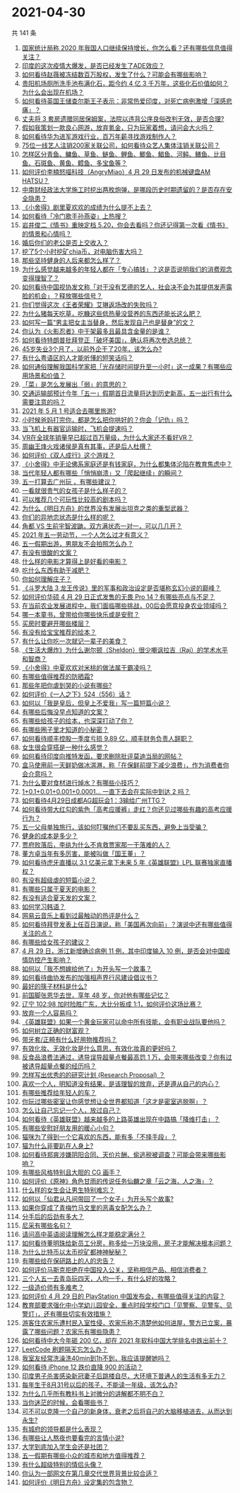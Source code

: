 # 2021-04-30

共 141 条

<!-- BEGIN -->
<!-- 最后更新时间 Fri Apr 30 2021 14:03:40 GMT+0800 (China Standard Time) -->

1. [国家统计局称 2020
   年我国人口继续保持增长，你怎么看？还有哪些信息值得关注？](https://www.zhihu.com/question/457140816)
2. [印度的这次疫情大爆发，是否已经发生了ADE效应？](https://www.zhihu.com/question/456399195)
3. [如何看待赵薇被冻结数百万股权，发生了什么？可能会有哪些影响？](https://www.zhihu.com/question/457141906)
4. [贵阳机场厕所洗手池布满化石，距今约 4 亿 3
   千万年，这些化石价值如何？为什么会出现在机场？](https://www.zhihu.com/question/456986321)
5. [如何看待英国王储查尔斯王子表示：非常热爱印度，对死亡病例激增「深感悲痛」？](https://www.zhihu.com/question/457133150)
6. [丈夫将 3
   套房遗赠同居保姆案，法院以违背公序良俗改判无效，是否合理?](https://www.zhihu.com/question/457149946)
7. [假如我策划一款良心网游，放弃氪金，只为玩家着想，请问会大火吗？](https://www.zhihu.com/question/452046052)
8. [如何看待华为进军游戏行业，百万年薪寻找游戏制作人？](https://www.zhihu.com/question/457206027)
9. [75位一线艺人注销200家关联公司，如何看待众艺人集体注销关联公司？](https://www.zhihu.com/question/457181415)
10. [怎样区分青鱼、鳙鱼、草鱼、鲢鱼、鲤鱼、鲫鱼、鲳鱼、河鲀、鳝鱼、比目鱼、石斑鱼、黄鱼、鳕鱼、多宝鱼等？](https://www.zhihu.com/question/46703898)
11. [如何评价李楠怒喵科技（AngryMiao）4 月 29 日发布的机械键盘AM
    HATSU？](https://www.zhihu.com/question/457163306)
12. [中南财经政法大学施工时挖出两枚炮弹，是哪段历史时期遗留的？是否存在安全隐患？](https://www.zhihu.com/question/457122815)
13. [《小舍得》剧里夏欢欢的成绩为什么提不上去？](https://www.zhihu.com/question/455735077)
14. [如何看待「冷门歌手孙燕姿」上热搜？](https://www.zhihu.com/question/457001614)
15. [岩井俊二《情书》重映定档
    5.20，你会去看吗？你还记得第一次看《情书》的情景和心情吗？](https://www.zhihu.com/question/457115062)
16. [婚后你们的老公是否上交收入？](https://www.zhihu.com/question/446421532)
17. [挖了5个小时挖矿chia币，对电脑伤害大吗？](https://www.zhihu.com/question/454866562)
18. [那些坚持健身的人后来都怎么样了？](https://www.zhihu.com/question/456782802)
19. [为什么感觉越来越多的年轻人都在「专心搞钱」？这是否说明我们的消费观念变得理智了？](https://www.zhihu.com/question/457140241)
20. [如何看待中国视协发文称「对于没有艺德的艺人，社会决不会为其提供发声露脸的机会」？释放哪些信号？](https://www.zhihu.com/question/457179755)
21. [你们觉得这次《王者荣耀》艾琳返场改的失败吗？](https://www.zhihu.com/question/455420512)
22. [为什么猪每天吃草，吃糠这些低热量没营养的东西还能长这么肥？](https://www.zhihu.com/question/450554480)
23. [如何写一篇“男主把女主当替身，然后发现自己也是替身”的文？](https://www.zhihu.com/question/437395484)
24. [你认为《火影忍者》中干架最多且最具含金量的是谁？](https://www.zhihu.com/question/456331604)
25. [如何看待特朗普批拜登正「破坏美国」，确认将再次参选总统？](https://www.zhihu.com/question/457256439)
26. [45岁失业3个月了，以前外企干了20年，该怎么办?](https://www.zhihu.com/question/453104891)
27. [有什么粤语区的人才能听懂的短笑话吗？](https://www.zhihu.com/question/417960479)
28. [如何通俗理解我国科学家把「光存储时间提升至一小时」这一成果？有哪些应用场景和价值？](https://www.zhihu.com/question/456553305)
29. [「菜」是怎么发展出「弱」的意思的？](https://www.zhihu.com/question/454980442)
30. [交通运输部预计今年「五一」假期首日流量将达到历史新高，五一出行有什么需要注意的吗？](https://www.zhihu.com/question/457166153)
31. [2021 年 5 月 1 号适合去哪里旅游?](https://www.zhihu.com/question/449104465)
32. [小时候爸妈打完你，都是怎么把你哄好的？你会「记仇」吗？](https://www.zhihu.com/question/457258936)
33. [当飞机上有器官运输时，飞机会提速吗？](https://www.zhihu.com/question/453406019)
34. [VR在全球年销量早已超过百万量级，为什么大家还不看好VR？](https://www.zhihu.com/question/455504976)
35. [周幽王烽火戏诸侯是真有其事，还是后人杜撰？](https://www.zhihu.com/question/20836590)
36. [如何评价《双人成行》这个游戏？](https://www.zhihu.com/question/448262868)
37. [《小舍得》中无论佛系家庭还是有钱家庭，为什么都集体沦陷在教育焦虑中？](https://www.zhihu.com/question/456153696)
38. [当代年轻人都有哪些「悄悄崩溃」又「爬起继续」的瞬间？](https://www.zhihu.com/question/457125407)
39. [五一打算去广州玩 ，有哪些建议？](https://www.zhihu.com/question/454725222)
40. [一看就很贵气的女孩子是什么样子的？](https://www.zhihu.com/question/322175199)
41. [可以推荐几个可玩性比较高的剧本吗？](https://www.zhihu.com/question/310162995)
42. [为什么《明日方舟》的世界没有发展出坦克之类的重型武器？](https://www.zhihu.com/question/456809133)
43. [你们的异地恋状态是什么样的呢？](https://www.zhihu.com/question/455031941)
44. [角都 VS 生前宇智波鼬，双方满状态一对一，可以几几开？](https://www.zhihu.com/question/454291279)
45. [2021 年五一劳动节，一个人怎么过才有意义？](https://www.zhihu.com/question/454814771)
46. [五一假期出游，男朋友不会拍照怎么办？](https://www.zhihu.com/question/456855235)
47. [有没有很酸的文案？](https://www.zhihu.com/question/436360298)
48. [什么样的电影才算得上是好看的电影？](https://www.zhihu.com/question/437729822)
49. [吃什么东西有助于减肥？](https://www.zhihu.com/question/336364334)
50. [你如何理解庄子？](https://www.zhihu.com/question/21799051)
51. [《斗罗大陆 3
    龙王传说》里的军事和政治设定是否堪称玄幻小说的巅峰？](https://www.zhihu.com/question/457043638)
52. [如何评价华硕 4 月 29 日正式发售的无畏 Pro
    14？有哪些亮点与不足？](https://www.zhihu.com/question/457190351)
53. [在当前农业发展进程中，我们面临哪些挑战，00后会愿意投身农业领域吗？](https://www.zhihu.com/question/457017725)
54. [哪一本童书，曾带给你哪些快乐或是安慰？](https://www.zhihu.com/question/454215807)
55. [买房时要避开哪些楼层？](https://www.zhihu.com/question/447920355)
56. [有没有给宝宝推荐的绘本？](https://www.zhihu.com/question/452517546)
57. [有什么让你吃一次就记一辈子的美食？](https://www.zhihu.com/question/442763529)
58. [《生活大爆炸》为什么谢尔顿（Sheldon）很少嘲讽拉吉（Raj）的学术水平和智商？](https://www.zhihu.com/question/452782047)
59. [《小舍得》中夏欢欢对米桃的做法属于霸凌吗？](https://www.zhihu.com/question/457028998)
60. [有哪些值得推荐的防晒霜?](https://www.zhihu.com/question/329759904)
61. [那些年把你虐到哭的小说有哪些?](https://www.zhihu.com/question/384707888)
62. [如何评价《一人之下》524（556）话？](https://www.zhihu.com/question/457216895)
63. [如何以「我是皇后，但皇上不爱我」写一篇短篇小说？](https://www.zhihu.com/question/410673163)
64. [有哪些后悔没早点知道的文案？](https://www.zhihu.com/question/447084918)
65. [有哪些给孩子的绘本，也深深打动了你？](https://www.zhihu.com/question/454395118)
66. [有哪些圈子里才知道的小秘密？](https://www.zhihu.com/question/49502870)
67. [如何看待顺丰控股一季度亏损 9.89 亿，顺丰财务负责人辞职？](https://www.zhihu.com/question/456088079)
68. [女生很会穿搭是一种什么感觉？](https://www.zhihu.com/question/316509144)
69. [如何看待印度向推特发函，要求删除批评莫迪当局的网帖？](https://www.zhihu.com/question/456828756)
70. [盒马使用前一天鲜奶做冰淇淋，称「在保鲜前提下减少浪费」，作为消费者你会介意吗？](https://www.zhihu.com/question/456827779)
71. [为什么要对食材进行焯水？有哪些小技巧？](https://www.zhihu.com/question/40365482)
72. [1+0.1+0.01+0.001+0.0001... 一直下去会在实际中到达 2
    吗？](https://www.zhihu.com/question/444218811)
73. [如何看待4月29日成都AG超玩会1：3输给广州TTG？](https://www.zhihu.com/question/457202102)
74. [如何看待带大红勾的紫色「高考应援裤」走红？你还见过哪些有趣的高考应援行为？](https://www.zhihu.com/question/457036620)
75. [五一父母单独旅行，该如何叮嘱他们不要乱买东西，避免上当受骗？](https://www.zhihu.com/question/456639541)
76. [健身的成本是多少？](https://www.zhihu.com/question/58355167)
77. [贾府败落后，李纨为什么不肯救贾家那一干落难的人？](https://www.zhihu.com/question/413382261)
78. [董方卓当年有多厉害，能被叫做「国王董」？](https://www.zhihu.com/question/34886516)
79. [如何看待虎牙直播以 3.1 亿美元拿下未来 5 年《英雄联盟》LPL
    联赛独家直播权？](https://www.zhihu.com/question/457004985)
80. [有没有超级虐的短篇小说？](https://www.zhihu.com/question/380410071)
81. [有哪些只属于夏天的电影？](https://www.zhihu.com/question/453035690)
82. [有没有适合夏天发的文案？](https://www.zhihu.com/question/455423467)
83. [如何学习韩语？](https://www.zhihu.com/question/19830338)
84. [网易云音乐上看到过最触动的热评是什么？](https://www.zhihu.com/question/323985794)
85. [如何看待拜登发表上任百日演说，称「美国再次向前」？演说中还有哪些值得关注的点？](https://www.zhihu.com/question/457103607)
86. [有哪些给女孩子的建议？](https://www.zhihu.com/question/315676658)
87. [4 月 29 日，浙江新增确诊病例 11 例，其中印度输入 10
    例，是否会对中国疫情防控产生影响？](https://www.zhihu.com/question/457100652)
88. [如何以「我不想嫁给他了」为开头写一个故事？](https://www.zhihu.com/question/450473110)
89. [如何看待曲协发布的加强相声界行风建设倡议书？](https://www.zhihu.com/question/457138970)
90. [最好的筷子材料是什么?](https://www.zhihu.com/question/21549358)
91. [前国脚张恩华去世，享年 48 岁，你对他有哪些记忆？](https://www.zhihu.com/question/457170964)
92. [辽宁 102:98 加时险胜广东，大比分扳成
    1:1，如何评价这场比赛？](https://www.zhihu.com/question/457178922)
93. [放弃一个人容易吗？](https://www.zhihu.com/question/455853199)
94. [《英雄联盟》如果一个黄金玩家可以命中所有技能，会有职业战队要他吗？](https://www.zhihu.com/question/454200921)
95. [如何树立正确的财富观？](https://www.zhihu.com/question/314627020)
96. [带牙套/正畸有什么好用物推荐吗？](https://www.zhihu.com/question/263947314)
97. [有效化妆、无效化妆是什么意思，有效化妆真的更好吗？](https://www.zhihu.com/question/445017526)
98. [反食品浪费法通过，诱导误导超量点餐最高罚 1
    万，会带来哪些改变？你有过被诱导超量点餐的经历吗？](https://www.zhihu.com/question/457114352)
99. [怎样写出优秀的的研究计划 (Research Proposal)
    ？](https://www.zhihu.com/question/23695058)
100. [喜欢一个人，明知道没有结果，是该理智的放弃，还是遵从自己的内心？](https://www.zhihu.com/question/453112528)
101. [有哪些推荐给年轻人的车？](https://www.zhihu.com/question/351728964)
102. [你玩过哪些密室让你感觉想让全世界都知道「这才是密室逃脱啊」？](https://www.zhihu.com/question/319279638)
103. [怎么让自己忘记一个人，放过自己？](https://www.zhihu.com/question/456808503)
104. [如何看待《英雄联盟》越来越多的上路英雄出现在中路搞「降维打击」？](https://www.zhihu.com/question/456150071)
105. [有哪些安慰好朋友用的暖心小句？](https://www.zhihu.com/question/423693212)
106. [猫咪为了得到一个它喜欢的东西，能有多「不择手段」？](https://www.zhihu.com/question/456683084)
107. [猫为什么非要趴在人身上?](https://www.zhihu.com/question/456102586)
108. [如何看待郑爽涉嫌阴阳合同、天价片酬、偷逃税被调查？可能会带来哪些影响？](https://www.zhihu.com/question/457029348)
109. [有哪些风格特别且大胆的 CG 画手？](https://www.zhihu.com/question/33526505)
110. [如何评价《原神》角色甘雨的传说任务仙麟之章「云之海，人之海」？](https://www.zhihu.com/question/439097589)
111. [什么样的女生会让男生特别难忘？](https://www.zhihu.com/question/445195620)
112. [如何以「仙君从凡间带回了一个女子」为开头写个故事?](https://www.zhihu.com/question/432356881)
113. [如果你穿成了青梅竹马文里的恶毒女配怎么办？](https://www.zhihu.com/question/397987454)
114. [分手后的后劲有多大？](https://www.zhihu.com/question/440316118)
115. [尼采有哪些名句？](https://www.zhihu.com/question/368233780)
116. [请问高中英语阅读理解怎么样才能稳定满分？](https://www.zhihu.com/question/309325332)
117. [如何看待董明珠给新员工分房，称多给一万块没用，房子才能解决根本问题？](https://www.zhihu.com/question/456846832)
118. [为什么比特币以太币挖矿都神神秘秘？](https://www.zhihu.com/question/456031920)
119. [有哪些给在保研路上的人的忠告？](https://www.zhihu.com/question/370011250)
120. [如何评价马斯克拒绝在中国投入公关，坚称相信产品、相信消费者？](https://www.zhihu.com/question/457012576)
121. [三个人五一去青岛玩四天，人均一千，有什么好的攻略？](https://www.zhihu.com/question/455036673)
122. [一级造价师有多难考？](https://www.zhihu.com/question/408061696)
123. [如何评价 4 月 29 日的 PlayStation
     中国发布会，有哪些值得关注的内容？](https://www.zhihu.com/question/456103601)
124. [教育部要求强化中小学幼儿园安全，重点时段学校门口「见警察、见警车、见警灯」，还有哪些切实有效措施？](https://www.zhihu.com/question/457099403)
125. [游客住农家乐遭村民入室性侵，农家乐称不清楚他如何进屋，警方已立案，暴露了哪些问题？农家乐有哪些隐患？](https://www.zhihu.com/question/456979537)
126. [如何看待中大今年砸 200 亿，却在 2021
     年软科中国大学排名中跌出前十？](https://www.zhihu.com/question/456601034)
127. [LeetCode 刷题隔天忘怎么办？](https://www.zhihu.com/question/379857231)
128. [我室友经常洗澡洗40min到1h不到，我应该提醒她吗？](https://www.zhihu.com/question/456731420)
129. [如何看待 iPhone 12 跌价直降 900 的活动？](https://www.zhihu.com/question/455284196)
130. [印度男子杀害感染新冠妻子后跳楼自尽，大环境下普通人的生活有多无力？](https://www.zhihu.com/question/456933930)
131. [每年生于8月31号以后的孩子，不能读一年级，该怎么办?](https://www.zhihu.com/question/456626454)
132. [为什么几乎所有教科书上对微分的讲解都不明不白？](https://www.zhihu.com/question/438795295)
133. [当你迷茫的时候，会看哪些书？](https://www.zhihu.com/question/454224694)
134. [可不可以克隆一个自己的新身体，衰老之后将自己的大脑移植进去，从而达到永生?](https://www.zhihu.com/question/437796896)
135. [有城府的领导都是什么表现？](https://www.zhihu.com/question/299985054)
136. [有哪些让人熬夜也要看完的言情小说?](https://www.zhihu.com/question/332155810)
137. [大学到底加入学生会还是社团？](https://www.zhihu.com/question/64631466)
138. [五一假期有哪些小众的城市和地方值得推荐？](https://www.zhihu.com/question/454880823)
139. [有什么超级特别的情侣头像？](https://www.zhihu.com/question/276562790)
140. [你认为一部网文在第几章交代世界背景比较合适？](https://www.zhihu.com/question/453894423)
141. [如何评价《明日方舟》设定集的包含物？](https://www.zhihu.com/question/456988607)

<!-- END -->
